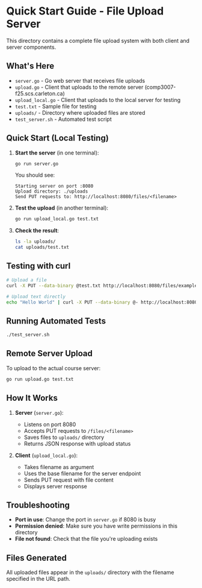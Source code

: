 # Quick Start Guide - File Upload Server

This directory contains a complete file upload system with both client and server components.

## What's Here

- `server.go` - Go web server that receives file uploads
- `upload.go` - Client that uploads to the remote server (comp3007-f25.scs.carleton.ca)
- `upload_local.go` - Client that uploads to the local server for testing
- `test.txt` - Sample file for testing
- `uploads/` - Directory where uploaded files are stored
- `test_server.sh` - Automated test script

## Quick Start (Local Testing)

1. **Start the server** (in one terminal):

   ```bash
   go run server.go
   ```

   You should see:

   ```
   Starting server on port :8080
   Upload directory: ./uploads
   Send PUT requests to: http://localhost:8080/files/<filename>
   ```

2. **Test the upload** (in another terminal):

   ```bash
   go run upload_local.go test.txt
   ```

3. **Check the result**:
   ```bash
   ls -la uploads/
   cat uploads/test.txt
   ```

## Testing with curl

```bash
# Upload a file
curl -X PUT --data-binary @test.txt http://localhost:8080/files/example.txt

# Upload text directly
echo "Hello World" | curl -X PUT --data-binary @- http://localhost:8080/files/hello.txt
```

## Running Automated Tests

```bash
./test_server.sh
```

## Remote Server Upload

To upload to the actual course server:

```bash
go run upload.go test.txt
```

## How It Works

1. **Server** (`server.go`):
   - Listens on port 8080
   - Accepts PUT requests to `/files/<filename>`
   - Saves files to `uploads/` directory
   - Returns JSON response with upload status

2. **Client** (`upload_local.go`):
   - Takes filename as argument
   - Uses the base filename for the server endpoint
   - Sends PUT request with file content
   - Displays server response

## Troubleshooting

- **Port in use**: Change the port in `server.go` if 8080 is busy
- **Permission denied**: Make sure you have write permissions in this directory
- **File not found**: Check that the file you're uploading exists

## Files Generated

All uploaded files appear in the `uploads/` directory with the filename specified in the URL path.
